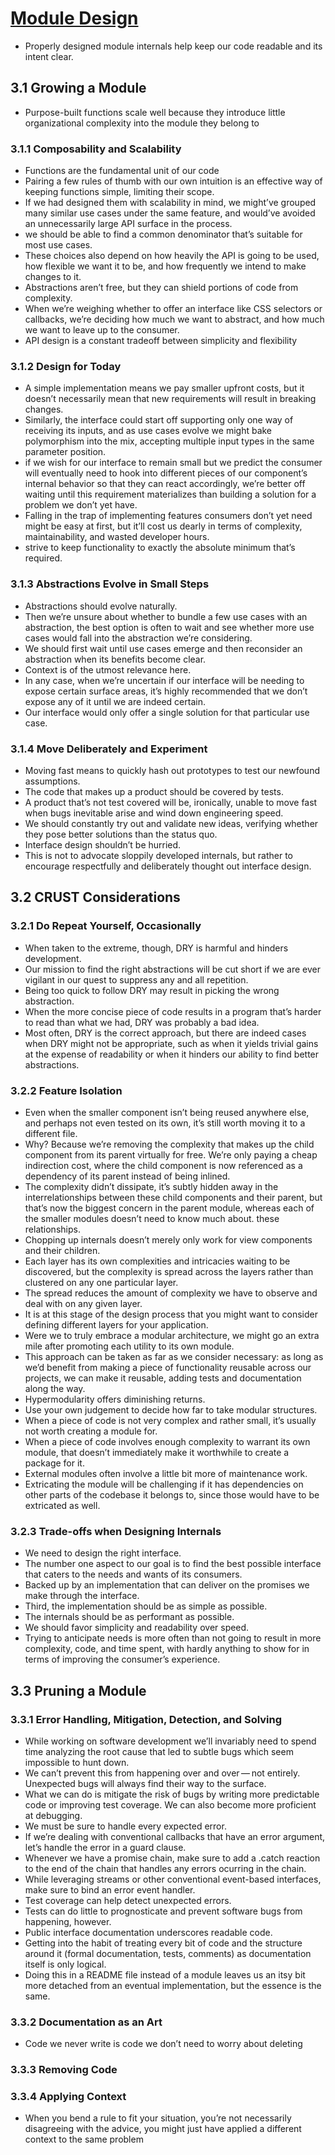 # [Module Design](https://github.com/mjavascript/mastering-modular-javascript/blob/master/chapters/ch03.asciidoc)

- Properly designed module internals help keep our code readable and its intent clear.

## 3.1 Growing a Module

- Purpose-built functions scale well because they introduce little organizational complexity into the module they belong to

### 3.1.1 Composability and Scalability

- Functions are the fundamental unit of our code
- Pairing a few rules of thumb with our own intuition is an effective way of keeping functions simple, limiting their scope.
- If we had designed them with scalability in mind, we might’ve grouped many similar use cases under the same feature, and would’ve avoided an unnecessarily large API surface in the process.
- we should be able to find a common denominator that’s suitable for most use cases.
- These choices also depend on how heavily the API is going to be used, how flexible we want it to be, and how frequently we intend to make changes to it.
- Abstractions aren’t free, but they can shield portions of code from complexity.
- When we’re weighing whether to offer an interface like CSS selectors or callbacks, we’re deciding how much we want to abstract, and how much we want to leave up to the consumer.
- API design is a constant tradeoff between simplicity and flexibility

### 3.1.2 Design for Today

- A simple implementation means we pay smaller upfront costs, but it doesn’t necessarily mean that new requirements will result in breaking changes.
- Similarly, the interface could start off supporting only one way of receiving its inputs, and as use cases evolve we might bake polymorphism into the mix, accepting multiple input types in the same parameter position.
- if we wish for our interface to remain small but we predict the consumer will eventually need to hook into different pieces of our component’s internal behavior so that they can react accordingly, we’re better off waiting until this requirement materializes than building a solution for a problem we don’t yet have.
- Falling in the trap of implementing features consumers don’t yet need might be easy at first, but it’ll cost us dearly in terms of complexity, maintainability, and wasted developer hours.
- strive to keep functionality to exactly the absolute minimum that’s required.

### 3.1.3 Abstractions Evolve in Small Steps

- Abstractions should evolve naturally.
- Then we’re unsure about whether to bundle a few use cases with an abstraction, the best option is often to wait and see whether more use cases would fall into the abstraction we’re considering.
- We should first wait until use cases emerge and then reconsider an abstraction when its benefits become clear.
- Context is of the utmost relevance here.
- In any case, when we’re uncertain if our interface will be needing to expose certain surface areas, it’s highly recommended that we don’t expose any of it until we are indeed certain.
- Our interface would only offer a single solution for that particular use case.

### 3.1.4 Move Deliberately and Experiment

- Moving fast means to quickly hash out prototypes to test our newfound assumptions.
- The code that makes up a product should be covered by tests.
- A product that’s not test covered will be, ironically, unable to move fast when bugs inevitable arise and wind down engineering speed.
- We should constantly try out and validate new ideas, verifying whether they pose better solutions than the status quo.
- Interface design shouldn’t be hurried.
- This is not to advocate sloppily developed internals, but rather to encourage respectfully and deliberately thought out interface design.

## 3.2 CRUST Considerations

### 3.2.1 Do Repeat Yourself, Occasionally

- When taken to the extreme, though, DRY is harmful and hinders development.
- Our mission to find the right abstractions will be cut short if we are ever vigilant in our quest to suppress any and all repetition.
- Being too quick to follow DRY may result in picking the wrong abstraction.
- When the more concise piece of code results in a program that’s harder to read than what we had, DRY was probably a bad idea.
- Most often, DRY is the correct approach, but there are indeed cases when DRY might not be appropriate, such as when it yields trivial gains at the expense of readability or when it hinders our ability to find better abstractions.

### 3.2.2 Feature Isolation

- Even when the smaller component isn’t being reused anywhere else, and perhaps not even tested on its own, it’s still worth moving it to a different file.
- Why? Because we’re removing the complexity that makes up the child component from its parent virtually for free. We’re only paying a cheap indirection cost, where the child component is now referenced as a dependency of its parent instead of being inlined.
- The complexity didn’t dissipate, it’s subtly hidden away in the interrelationships between these child components and their parent, but that’s now the biggest concern in the parent module, whereas each of the smaller modules doesn’t need to know much about. these relationships.
- Chopping up internals doesn’t merely only work for view components and their children.
- Each layer has its own complexities and intricacies waiting to be discovered, but the complexity is spread across the layers rather than clustered on any one particular layer.
- The spread reduces the amount of complexity we have to observe and deal with on any given layer.
- It is at this stage of the design process that you might want to consider defining different layers for your application.
- Were we to truly embrace a modular architecture, we might go an extra mile after promoting each utility to its own module.
- This approach can be taken as far as we consider necessary: as long as we’d benefit from making a piece of functionality reusable across our projects, we can make it reusable, adding tests and documentation along the way.
- Hypermodularity offers diminishing returns.
- Use your own judgement to decide how far to take modular structures.
- When a piece of code is not very complex and rather small, it’s usually not worth creating a module for.
- When a piece of code involves enough complexity to warrant its own module, that doesn’t immediately make it worthwhile to create a package for it.
- External modules often involve a little bit more of maintenance work.
- Extricating the module will be challenging if it has dependencies on other parts of the codebase it belongs to, since those would have to be extricated as well.

### 3.2.3 Trade-offs when Designing Internals

- We need to design the right interface.
- The number one aspect to our goal is to find the best possible interface that caters to the needs and wants of its consumers.
- Backed up by an implementation that can deliver on the promises we make through the interface.
- Third, the implementation should be as simple as possible.
- The internals should be as performant as possible.
- We should favor simplicity and readability over speed.
- Trying to anticipate needs is more often than not going to result in more complexity, code, and time spent, with hardly anything to show for in terms of improving the consumer’s experience.

## 3.3 Pruning a Module

### 3.3.1 Error Handling, Mitigation, Detection, and Solving

- While working on software development we’ll invariably need to spend time analyzing the root cause that led to subtle bugs which seem impossible to hunt down.
- We can’t prevent this from happening over and over — not entirely. Unexpected bugs will always find their way to the surface.
- What we can do is mitigate the risk of bugs by writing more predictable code or improving test coverage. We can also become more proficient at debugging.
- We must be sure to handle every expected error.
- If we’re dealing with conventional callbacks that have an error argument, let’s handle the error in a guard clause.
- Whenever we have a promise chain, make sure to add a .catch reaction to the end of the chain that handles any errors ocurring in the chain.
- While leveraging streams or other conventional event-based interfaces, make sure to bind an error event handler.
- Test coverage can help detect unexpected errors.
- Tests can do little to prognosticate and prevent software bugs from happening, however.
- Public interface documentation underscores readable code.
- Getting into the habit of treating every bit of code and the structure around it (formal documentation, tests, comments) as documentation itself is only logical.
- Doing this in a README file instead of a module leaves us an itsy bit more detached from an eventual implementation, but the essence is the same.

### 3.3.2 Documentation as an Art

- Code we never write is code we don’t need to worry about deleting

### 3.3.3 Removing Code

### 3.3.4 Applying Context

- When you bend a rule to fit your situation, you’re not necessarily disagreeing with the advice, you might just have applied a different context to the same problem

